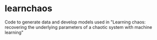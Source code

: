 # learnchaos
Code to generate data and develop models used in 
"Learning chaos: 
recovering the underlying parameters of a chaotic system with machine learning"

 
